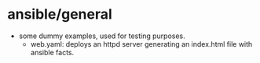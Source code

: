 # ansible/general
* some dummy examples, used for testing purposes.
  * web.yaml: deploys an httpd server generating an index.html file with ansible facts.
